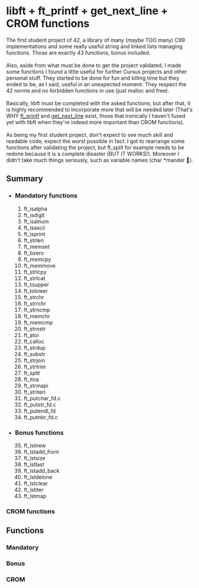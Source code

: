 # libft + ft_printf + get_next_line + CROM functions
The first student project of 42, a library of many (maybe TOO many) C99 implementations and some really useful string and linked lists managing functions.
Those are exactly 43 functions, bonus included. <br> <br>
Also, aside from what must be done to get the project validated, I made some functions I found a little useful for further Cursus 
projects and other personal stuff.
They started to be done for fun and killing time but they ended to be, as I said, useful in an unexpected moment. They respect the 42 norme and no forbidden functions in use (just malloc and free). <br> <br>
Basically, libft must be completed with the asked functions, but after that, it is highly recommended to incorporate more that 
will be needed later (That's WHY [ft_printf](https://github.com/prando-a/42Cursus/tree/master/ft_printf) and 
[get_next_line](https://github.com/prando-a/42Cursus/tree/master/get_next_line) exist, those that ironically I haven't fused yet with libft when they're indeed more important than CROM functions). <br> <br>
As being my first student project, don't expect to see much skill and readable code, expect the worst possible in fact. I got to rearrange some functions after validating the project, but ft_split for example needs to be redone because it is a complete disaster (BUT IT WORKS!).
Moreover I didn't take much things seriously, such as variable names (char *mander 🙂).
## Summary
* ### Mandatory functions
  1. ft_isalpha
  2. ft_isdigit
  3. ft_isalnum
  4. ft_isascii
  5. ft_isprint
  6. ft_strlen
  7. ft_memset
  8. ft_bzero
  9. ft_memcpy
  10. ft_memmove
  11. ft_strlcpy
  12. ft_strlcat
  13. ft_toupper
  14. ft_tolower
  15. ft_strchr
  16. ft_strrchr
  17. ft_strncmp
  18. ft_memchr
  19. ft_memcmp
  20. ft_strnstr
  21. ft_atoi
  22. ft_calloc
  23. ft_strdup
  24. ft_substr
  25. ft_strjoin
  26. ft_strtrim
  27. ft_split
  28. ft_itoa
  29. ft_strmapi
  30. ft_striteri
  31. ft_putchar_fd.c
  32. ft_putstr_fd.c
  33. ft_putendl_fd
  34. ft_putnbr_fd.c
* ### Bonus functions
  35. ft_lstnew
  36. ft_lstadd_front
  37. ft_lstsize
  38. ft_lstlast
  39. ft_lstadd_back
  40. ft_lstdelone
  41. ft_lstclear
  42. ft_lstiter
  43. ft_lstmap
### CROM functions
	
## Functions
### Mandatory
### Bonus
### CROM

